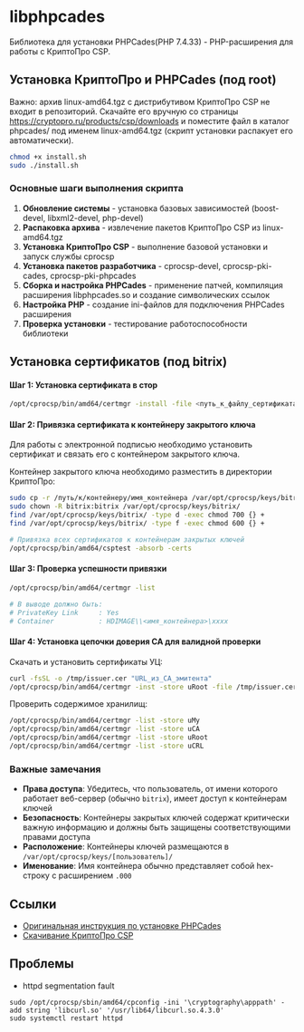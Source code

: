 # libphpcades

Библиотека для установки PHPCades(PHP 7.4.33) - PHP-расширения для работы с КриптоПро CSP.

## Установка КриптоПро и PHPCades (под root)

Важно: архив linux-amd64.tgz с дистрибутивом КриптоПро CSP не входит в репозиторий. Скачайте его вручную со страницы https://cryptopro.ru/products/csp/downloads и поместите файл в каталог phpcades/ под именем linux-amd64.tgz (скрипт установки распакует его автоматически).

```bash
chmod +x install.sh
sudo ./install.sh
```

### Основные шаги выполнения скрипта

1. **Обновление системы** - установка базовых зависимостей (boost-devel, libxml2-devel, php-devel)
2. **Распаковка архива** - извлечение пакетов КриптоПро CSP из linux-amd64.tgz
3. **Установка КриптоПро CSP** - выполнение базовой установки и запуск службы cprocsp
4. **Установка пакетов разработчика** - cprocsp-devel, cprocsp-pki-cades, cprocsp-pki-phpcades
5. **Сборка и настройка PHPCades** - применение патчей, компиляция расширения libphpcades.so и создание символических ссылок
6. **Настройка PHP** - создание ini-файлов для подключения PHPCades расширения
7. **Проверка установки** - тестирование работоспособности библиотеки

## Установка сертификатов (под bitrix)
#### Шаг 1: Установка сертификата в стор

```bash
/opt/cprocsp/bin/amd64/certmgr -install -file <путь_к_файлу_сертификата>
```

#### Шаг 2: Привязка сертификата к контейнеру закрытого ключа

Для работы с электронной подписью необходимо установить сертификат и связать его с контейнером закрытого ключа.

Контейнер закрытого ключа необходимо разместить в директории КриптоПро:

```bash
sudo cp -r /путь/к/контейнеру/имя_контейнера /var/opt/cprocsp/keys/bitrix/
sudo chown -R bitrix:bitrix /var/opt/cprocsp/keys/bitrix/
find /var/opt/cprocsp/keys/bitrix/ -type d -exec chmod 700 {} +
find /var/opt/cprocsp/keys/bitrix/ -type f -exec chmod 600 {} +

```

```bash
# Привязка всех сертификатов к контейнерам закрытых ключей
/opt/cprocsp/bin/amd64/csptest -absorb -certs
```

#### Шаг 3: Проверка успешности привязки

```bash
/opt/cprocsp/bin/amd64/certmgr -list

# В выводе должно быть:
# PrivateKey Link     : Yes
# Container           : HDIMAGE\\<имя_контейнера>\xxxx
```

#### Шаг 4: Установка цепочки доверия CA для валидной проверки

Скачать и установить сертификаты УЦ:
```bash
curl -fsSL -o /tmp/issuer.cer "URL_из_CA_эмитента"
/opt/cprocsp/bin/amd64/certmgr -inst -store uRoot -file /tmp/issuer.cer
```

Проверить содержимое хранилищ:
```bash
/opt/cprocsp/bin/amd64/certmgr -list -store uMy
/opt/cprocsp/bin/amd64/certmgr -list -store uCA
/opt/cprocsp/bin/amd64/certmgr -list -store uRoot
/opt/cprocsp/bin/amd64/certmgr -list -store uCRL
```

### Важные замечания

- **Права доступа**: Убедитесь, что пользователь, от имени которого работает веб-сервер (обычно `bitrix`), имеет доступ к контейнерам ключей
- **Безопасность**: Контейнеры закрытых ключей содержат критически важную информацию и должны быть защищены соответствующими правами доступа
- **Расположение**: Контейнеры ключей размещаются в `/var/opt/cprocsp/keys/[пользователь]/`
- **Именование**: Имя контейнера обычно представляет собой hex-строку с расширением `.000`

## Ссылки

- [Оригинальная инструкция по установке PHPCades](https://docs.cryptopro.ru/cades/phpcades/phpcades-install-archived)
- [Скачивание КриптоПро CSP](https://cryptopro.ru/products/csp/downloads)


## Проблемы

- httpd segmentation fault
```
sudo /opt/cprocsp/sbin/amd64/cpconfig -ini '\cryptography\apppath' -add string 'libcurl.so' '/usr/lib64/libcurl.so.4.3.0'
sudo systemctl restart httpd
```
